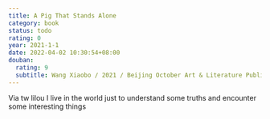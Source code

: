 ```yaml
---
title: A Pig That Stands Alone
category: book
status: todo
rating: 0
year: 2021-1-1
date: 2022-04-02 10:30:54+08:00
douban:
  rating: 9
  subtitle: Wang Xiaobo / 2021 / Beijing October Art & Literature Publishing House
---
```


Via tw lilou I live in the world just to understand some truths and encounter some interesting things
